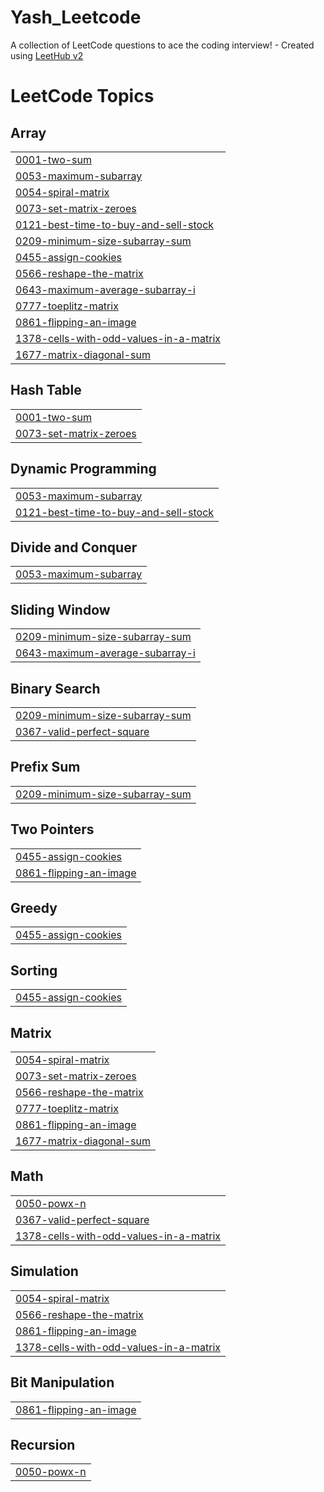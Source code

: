 # Yash_Leetcode
A collection of LeetCode questions to ace the coding interview! - Created using [LeetHub v2](https://github.com/arunbhardwaj/LeetHub-2.0)

<!---LeetCode Topics Start-->
# LeetCode Topics
## Array
|  |
| ------- |
| [0001-two-sum](https://github.com/Yaswanth1003/Yash_Leetcode/tree/master/0001-two-sum) |
| [0053-maximum-subarray](https://github.com/Yaswanth1003/Yash_Leetcode/tree/master/0053-maximum-subarray) |
| [0054-spiral-matrix](https://github.com/Yaswanth1003/Yash_Leetcode/tree/master/0054-spiral-matrix) |
| [0073-set-matrix-zeroes](https://github.com/Yaswanth1003/Yash_Leetcode/tree/master/0073-set-matrix-zeroes) |
| [0121-best-time-to-buy-and-sell-stock](https://github.com/Yaswanth1003/Yash_Leetcode/tree/master/0121-best-time-to-buy-and-sell-stock) |
| [0209-minimum-size-subarray-sum](https://github.com/Yaswanth1003/Yash_Leetcode/tree/master/0209-minimum-size-subarray-sum) |
| [0455-assign-cookies](https://github.com/Yaswanth1003/Yash_Leetcode/tree/master/0455-assign-cookies) |
| [0566-reshape-the-matrix](https://github.com/Yaswanth1003/Yash_Leetcode/tree/master/0566-reshape-the-matrix) |
| [0643-maximum-average-subarray-i](https://github.com/Yaswanth1003/Yash_Leetcode/tree/master/0643-maximum-average-subarray-i) |
| [0777-toeplitz-matrix](https://github.com/Yaswanth1003/Yash_Leetcode/tree/master/0777-toeplitz-matrix) |
| [0861-flipping-an-image](https://github.com/Yaswanth1003/Yash_Leetcode/tree/master/0861-flipping-an-image) |
| [1378-cells-with-odd-values-in-a-matrix](https://github.com/Yaswanth1003/Yash_Leetcode/tree/master/1378-cells-with-odd-values-in-a-matrix) |
| [1677-matrix-diagonal-sum](https://github.com/Yaswanth1003/Yash_Leetcode/tree/master/1677-matrix-diagonal-sum) |
## Hash Table
|  |
| ------- |
| [0001-two-sum](https://github.com/Yaswanth1003/Yash_Leetcode/tree/master/0001-two-sum) |
| [0073-set-matrix-zeroes](https://github.com/Yaswanth1003/Yash_Leetcode/tree/master/0073-set-matrix-zeroes) |
## Dynamic Programming
|  |
| ------- |
| [0053-maximum-subarray](https://github.com/Yaswanth1003/Yash_Leetcode/tree/master/0053-maximum-subarray) |
| [0121-best-time-to-buy-and-sell-stock](https://github.com/Yaswanth1003/Yash_Leetcode/tree/master/0121-best-time-to-buy-and-sell-stock) |
## Divide and Conquer
|  |
| ------- |
| [0053-maximum-subarray](https://github.com/Yaswanth1003/Yash_Leetcode/tree/master/0053-maximum-subarray) |
## Sliding Window
|  |
| ------- |
| [0209-minimum-size-subarray-sum](https://github.com/Yaswanth1003/Yash_Leetcode/tree/master/0209-minimum-size-subarray-sum) |
| [0643-maximum-average-subarray-i](https://github.com/Yaswanth1003/Yash_Leetcode/tree/master/0643-maximum-average-subarray-i) |
## Binary Search
|  |
| ------- |
| [0209-minimum-size-subarray-sum](https://github.com/Yaswanth1003/Yash_Leetcode/tree/master/0209-minimum-size-subarray-sum) |
| [0367-valid-perfect-square](https://github.com/Yaswanth1003/Yash_Leetcode/tree/master/0367-valid-perfect-square) |
## Prefix Sum
|  |
| ------- |
| [0209-minimum-size-subarray-sum](https://github.com/Yaswanth1003/Yash_Leetcode/tree/master/0209-minimum-size-subarray-sum) |
## Two Pointers
|  |
| ------- |
| [0455-assign-cookies](https://github.com/Yaswanth1003/Yash_Leetcode/tree/master/0455-assign-cookies) |
| [0861-flipping-an-image](https://github.com/Yaswanth1003/Yash_Leetcode/tree/master/0861-flipping-an-image) |
## Greedy
|  |
| ------- |
| [0455-assign-cookies](https://github.com/Yaswanth1003/Yash_Leetcode/tree/master/0455-assign-cookies) |
## Sorting
|  |
| ------- |
| [0455-assign-cookies](https://github.com/Yaswanth1003/Yash_Leetcode/tree/master/0455-assign-cookies) |
## Matrix
|  |
| ------- |
| [0054-spiral-matrix](https://github.com/Yaswanth1003/Yash_Leetcode/tree/master/0054-spiral-matrix) |
| [0073-set-matrix-zeroes](https://github.com/Yaswanth1003/Yash_Leetcode/tree/master/0073-set-matrix-zeroes) |
| [0566-reshape-the-matrix](https://github.com/Yaswanth1003/Yash_Leetcode/tree/master/0566-reshape-the-matrix) |
| [0777-toeplitz-matrix](https://github.com/Yaswanth1003/Yash_Leetcode/tree/master/0777-toeplitz-matrix) |
| [0861-flipping-an-image](https://github.com/Yaswanth1003/Yash_Leetcode/tree/master/0861-flipping-an-image) |
| [1677-matrix-diagonal-sum](https://github.com/Yaswanth1003/Yash_Leetcode/tree/master/1677-matrix-diagonal-sum) |
## Math
|  |
| ------- |
| [0050-powx-n](https://github.com/Yaswanth1003/Yash_Leetcode/tree/master/0050-powx-n) |
| [0367-valid-perfect-square](https://github.com/Yaswanth1003/Yash_Leetcode/tree/master/0367-valid-perfect-square) |
| [1378-cells-with-odd-values-in-a-matrix](https://github.com/Yaswanth1003/Yash_Leetcode/tree/master/1378-cells-with-odd-values-in-a-matrix) |
## Simulation
|  |
| ------- |
| [0054-spiral-matrix](https://github.com/Yaswanth1003/Yash_Leetcode/tree/master/0054-spiral-matrix) |
| [0566-reshape-the-matrix](https://github.com/Yaswanth1003/Yash_Leetcode/tree/master/0566-reshape-the-matrix) |
| [0861-flipping-an-image](https://github.com/Yaswanth1003/Yash_Leetcode/tree/master/0861-flipping-an-image) |
| [1378-cells-with-odd-values-in-a-matrix](https://github.com/Yaswanth1003/Yash_Leetcode/tree/master/1378-cells-with-odd-values-in-a-matrix) |
## Bit Manipulation
|  |
| ------- |
| [0861-flipping-an-image](https://github.com/Yaswanth1003/Yash_Leetcode/tree/master/0861-flipping-an-image) |
## Recursion
|  |
| ------- |
| [0050-powx-n](https://github.com/Yaswanth1003/Yash_Leetcode/tree/master/0050-powx-n) |
<!---LeetCode Topics End-->